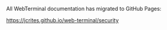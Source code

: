 All WebTerminal documentation has migrated to GitHub Pages:

https://jcrites.github.io/web-terminal/security
